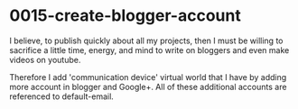 # 0015-create-blogger-account

I believe, to publish quickly about all my projects, then I must be willing to sacrifice a little time, energy, and mind to write on bloggers and even make videos on youtube.

Therefore I add 'communication device' virtual world that I have by adding more account in blogger and Google+. All of these additional accounts are referenced to default-email.